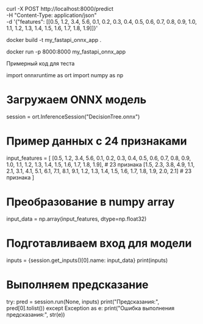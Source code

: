 curl -X POST http://localhost:8000/predict \
-H "Content-Type: application/json" \
-d '{"features": [[0.5, 1.2, 3.4, 5.6, 0.1, 0.2, 0.3, 0.4, 0.5, 0.6, 0.7, 0.8, 0.9, 1.0, 1.1, 1.2, 1.3, 1.4, 1.5, 1.6, 1.7, 1.8, 1.9]]}'


docker build -t my_fastapi_onnx_app .

docker run -p 8000:8000 my_fastapi_onnx_app


Примерный код для теста

import onnxruntime as ort
import numpy as np

# Загружаем ONNX модель
session = ort.InferenceSession("DecisionTree.onnx")

# Пример данных с 24 признаками
input_features = [
    [0.5, 1.2, 3.4, 5.6, 0.1, 0.2, 0.3, 0.4, 0.5, 0.6, 0.7, 0.8, 0.9, 1.0, 1.1, 1.2, 1.3, 1.4, 1.5, 1.6, 1.7, 1.8, 1.9],  # 23 признака
    [1.5, 2.3, 3.8, 4.9, 1.1, 2.1, 3.1, 4.1, 5.1, 6.1, 7.1, 8.1, 9.1, 1.2, 1.3, 1.4, 1.5, 1.6, 1.7, 1.8, 1.9, 2.0, 2.1]   # 23 признака
]

# Преобразование в numpy array
input_data = np.array(input_features, dtype=np.float32)

# Подготавливаем вход для модели
inputs = {session.get_inputs()[0].name: input_data}
print(inputs)
# Выполняем предсказание
try:
    pred = session.run(None, inputs)
    print("Предсказания:", pred[0].tolist())
except Exception as e:
    print("Ошибка выполнения предсказания:", str(e))
